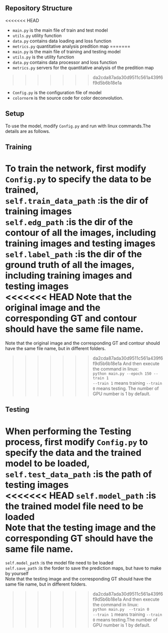 
## Repository Structure

<<<<<<< HEAD
- `main.py` is the main file of train and test model
- `utils.py` utility function
- `data.py` contains data loading and loss function
- `metrics.py` quantitative analysis predition map
=======
- `main.py` is the main file of training and testing model
- `utils.py` is the utility function
- `data.py` contains data processor and loss function
- `metrics.py` servers for the quantitative analysis of the predition map
>>>>>>> da2cda87ada30d9511c561a439f6f9d5b6b18e1a
- `Config.py`  is the configuration file of model
- `colornorm` is the source code for color deconvolution.


## Setup 

To use the model, modify `Config.py` and run with linux commands.The details are as follows.  <br/>

## Training 

To train the network, first modify `Config.py` to specify the data to be trained,  <br/>
`self.train_data_path`  :is the dir of training images <br/>
`self.edg_path`         :is the dir of the contour of all the images, including training images and testing images <br/>
`self.label_path`       :is the dir of the ground truth of all the images, including training images and testing images <br/>
<<<<<<< HEAD
Note that the original image and the corresponding GT and contour should have the same file name. <br/>
=======
Note that the original image and the corresponding GT and contour should have the same file name, but in different folders. <br/>
>>>>>>> da2cda87ada30d9511c561a439f6f9d5b6b18e1a
And then execute the command in linux: <br/>
`python main.py --epoch 150 --train 1` <br/>
`--train 1` means training `--train 0` means testing. The number of GPU number is 1 by default.

## Testing 

When performing the Testing process, first modify `Config.py` to specify the data and the trained model to be loaded, <br/>
`self.test_data_path`  :is the path of testing images <br/>
<<<<<<< HEAD
`self.model_path`      :is the trained model file need to be loaded <br/>
Note that the testing image and the corresponding GT should have the same file name. <br/>
=======
`self.model_path`      :is the model file need to be loaded <br/>
`self.save_path`       :is the forder to save the prediction maps, but have to make by yourself <br/>
Note that the testing image and the corresponding GT should have the same file name, but in different folders. <br/>
>>>>>>> da2cda87ada30d9511c561a439f6f9d5b6b18e1a
And then execute the command in linux: <br/>
`python main.py  --train 0` <br/>
`--train 1` means training `--train 0` means testing.The number of GPU number is 1 by default. <br/>


